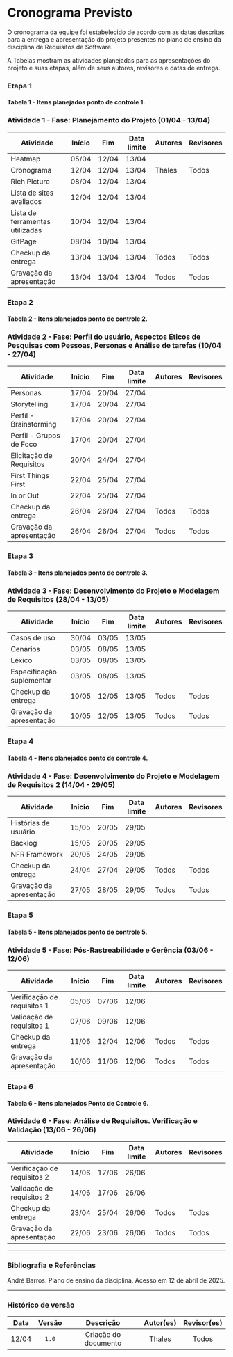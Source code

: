 # Cronograma Previsto 
O cronograma da equipe foi estabelecido de acordo com as datas descritas para a entrega e apresentação do projeto presentes no plano de ensino da disciplina de Requisitos de Software.

A Tabelas mostram as atividades planejadas para as apresentações do projeto e suas etapas, além de seus autores, revisores e datas de entrega.

### Etapa 1

#### Tabela 1 - Itens planejados ponto de controle 1.
### Atividade 1 - Fase: Planejamento do Projeto (01/04 - 13/04)

| Atividade | Início | Fim | Data limite |Autores | Revisores |
|-----------|--------|-----|-----|---------|-----------|
| Heatmap | 05/04 | 12/04 | 13/04 |  |
| Cronograma |  12/04 | 12/04 |13/04| Thales  | Todos
| Rich Picture | 08/04 | 12/04 |13/04 |  |
| Lista de sites avaliados | 12/04 | 12/04 |13/04 |  |
| Lista de ferramentas utilizadas | 10/04 | 12/04 |13/04 |  |
| GitPage | 08/04 | 10/04 |13/04 |  |
| Checkup da entrega | 13/04 | 13/04 | 13/04 | Todos |  Todos|
| Gravação da apresentação | 13/04 | 13/04 |13/04 | Todos |Todos


### Etapa 2
#### Tabela 2 - Itens planejados ponto de controle 2.
### Atividade 2 - Fase: Perfil do usuário, Aspectos Éticos de Pesquisas com Pessoas, Personas e Análise de tarefas (10/04 - 27/04)

| Atividade | Início | Fim | Data limite |Autores | Revisores |
|-----------|--------|-----|---------|---------|-----------|
| Personas | 17/04 | 20/04 | 27/04 |  |   |
| Storytelling | 17/04 | 20/04 | 27/04 | |  |
| Perfil - Brainstorming | 17/04 | 20/04 | 27/04 | |  |
| Perfil - Grupos de Foco | 17/04 | 20/04 | 27/04 | |  |
| Elicitação de Requisitos | 20/04 | 24/04 | 27/04 |  |  |
| First Things First| 22/04 | 25/04 | 27/04 |  |  |
| In or Out| 22/04 | 25/04 | 27/04 |  |  |
| Checkup da entrega | 26/04 | 26/04 | 27/04 | Todos |  Todos|
| Gravação da apresentação | 26/04 | 26/04 | 27/04 |  Todos|Todos|

### Etapa 3
#### Tabela 3 - Itens planejados ponto de controle 3.
### Atividade 3 - Fase: Desenvolvimento do Projeto e Modelagem de Requisitos (28/04 - 13/05)


| Atividade | Início | Fim | Data limite |Autores | Revisores |
|-----------|--------|-----|-----|---------|-----------|
| Casos de uso | 30/04 | 03/05 | 13/05 |  |  |
| Cenários |  03/05 | 08/05 | 13/05 |  | |
| Léxico | 03/05 | 08/05 | 13/05 |  |  |
| Especificação suplementar |  03/05 | 08/05 | 13/05 |  |  |
| Checkup da entrega | 10/05 | 12/05 | 13/05 |Todos  | Todos |
| Gravação da apresentação | 10/05 | 12/05 | 13/05 | Todos | Todos |

### Etapa 4
#### Tabela 4 - Itens planejados ponto de controle 4.
### Atividade 4 - Fase: Desenvolvimento do Projeto e Modelagem de Requisitos 2 (14/04 - 29/05)


| Atividade | Início | Fim | Data limite |Autores | Revisores |
|-----------|--------|-----|-----|---------|-----------|
| Histórias de usuário | 15/05 | 20/05 | 29/05 |  |  |
| Backlog | 15/05 | 20/05 | 29/05 |  |  |
| NFR Framework | 20/05 | 24/05 | 29/05 |  | |
| Checkup da entrega | 24/04 | 27/04 | 29/05 |  Todos| Todos |
| Gravação da apresentação | 27/05 | 28/05 | 29/05 | Todos | Todos |

### Etapa 5
#### Tabela 5 - Itens planejados ponto de controle 5.
### Atividade 5 - Fase: Pós-Rastreabilidade e Gerência (03/06 - 12/06)

| Atividade | Início | Fim | Data limite |Autores | Revisores |
|-----------|--------|-----|-----|---------|-----------|
| Verificação de requisitos 1 | 05/06 | 07/06 | 12/06 |  |   |
| Validação de requisitos 1 | 07/06 | 09/06 | 12/06 |   |   |
| Checkup da entrega | 11/06 | 12/04 | 12/06 | Todos | Todos |
| Gravação da apresentação | 10/06 | 11/06 |12/06|  Todos|  Todos |

### Etapa 6
#### Tabela 6 - Itens planejados Ponto de Controle 6.
### Atividade 6 - Fase: Análise de Requisitos. Verificação e Validação (13/06 - 26/06)


| Atividade | Início | Fim | Data limite |Autores | Revisores |
|-----------|--------|-----|-----|---------|-----------|
| Verificação de requisitos 2 | 14/06 | 17/06 |26/06|  |   |
| Validação de requisitos 2 | 14/06 | 17/06 |26/06|   |  |
| Checkup da entrega | 23/04 | 25/04 | 26/06 |Todos  | Todos |
| Gravação da apresentação | 22/06 | 23/06 |26/06| Todos  |  Todos |


---

### Bibliografia e Referências
André Barros. Plano de ensino da disciplina. Acesso em 12 de abril de 2025.

---

### Histórico de versão
| Data | Versão | Descrição | Autor(es) | Revisor(es) |
| :------: | :--------: | :-----------: | :-------: | :---------: |
| 12/04 | `1.0` | Criação do documento | Thales | Todos|